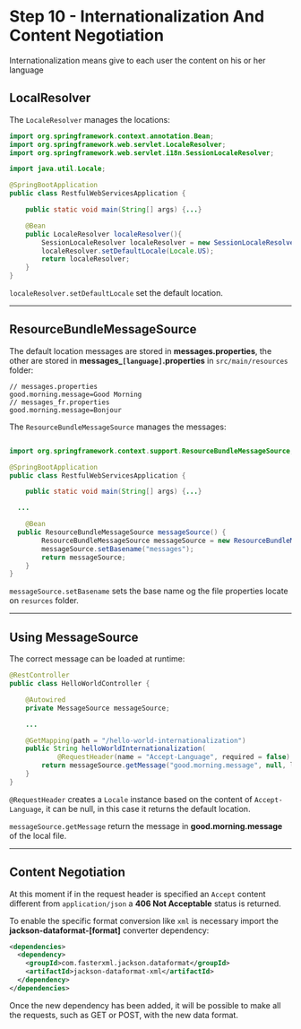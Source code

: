 # Step 10 - Internationalization And Content Negotiation

Internationalization means give to each user the content on his or her language

## LocalResolver

The `LocaleResolver` manages the locations:

```java
import org.springframework.context.annotation.Bean;
import org.springframework.web.servlet.LocaleResolver;
import org.springframework.web.servlet.i18n.SessionLocaleResolver;

import java.util.Locale;

@SpringBootApplication
public class RestfulWebServicesApplication {

	public static void main(String[] args) {...}

	@Bean
	public LocaleResolver localeResolver(){
		SessionLocaleResolver localeResolver = new SessionLocaleResolver();
		localeResolver.setDefaultLocale(Locale.US);
		return localeResolver;
	}
}
```

`localeResolver.setDefaultLocale` set the default location.

---

## ResourceBundleMessageSource

The default location messages are stored in **messages.properties**, the other are stored in **messages_`[language]`.properties** in `src/main/resources` folder:

```
// messages.properties
good.morning.message=Good Morning
// messages_fr.properties
good.morning.message=Bonjour
```

The `ResourceBundleMessageSource` manages the messages:

```java

import org.springframework.context.support.ResourceBundleMessageSource;

@SpringBootApplication
public class RestfulWebServicesApplication {

	public static void main(String[] args) {...}

  ...

	@Bean
  public ResourceBundleMessageSource messageSource() {
		ResourceBundleMessageSource messageSource = new ResourceBundleMessageSource();
		messageSource.setBasename("messages");
		return messageSource;
	}
}
```
`messageSource.setBasename` sets the base name og the file properties locate on `resurces` folder.

---

## Using MessageSource

The correct message can be loaded at runtime:

```java
@RestController
public class HelloWorldController {

    @Autowired
    private MessageSource messageSource;

    ...

    @GetMapping(path = "/hello-world-internationalization")
    public String helloWorldInternationalization(
            @RequestHeader(name = "Accept-Language", required = false) Locale locale){
        return messageSource.getMessage("good.morning.message", null, locale);
    }
}
```

`@RequestHeader` creates a `Locale` instance based on the content of `Accept-Language`, it can be null, in this case it returns the default location.

`messageSource.getMessage` return the message in **good.morning.message** of the local file.

---

## Content Negotiation

At this moment if in the request header is specified an `Accept` content different from `application/json` a **406 Not Acceptable** status is returned.

To enable the specific format conversion like `xml` is necessary import the **jackson-dataformat-[format]** converter dependency:

```xml
<dependencies>
  <dependency>
    <groupId>com.fasterxml.jackson.dataformat</groupId>
    <artifactId>jackson-dataformat-xml</artifactId>
  </dependency>
</dependencies>
```
Once the new dependency has been added, it will be possible to make all the requests, such as GET or POST, with the new data format.
